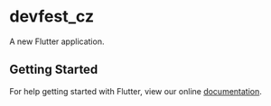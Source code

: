 # devfest_cz

A new Flutter application.

## Getting Started

For help getting started with Flutter, view our online
[documentation](https://flutter.io/).
